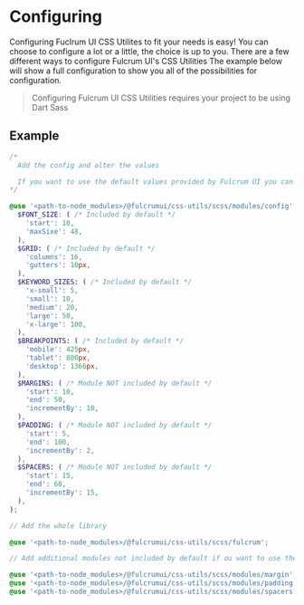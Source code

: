 # Configuring

Configuring Fuclrum UI CSS Utilites to fit your needs is easy! You can choose to configure a lot or a little, the choice is up to you. There are a few different ways to configure Fulcrum UI's CSS Utilities The example below will show a full configuration to show you all of the possibilities for configuration.

> Configuring Fulcrum UI CSS Utilities requires your project to be using Dart Sass

## Example

```scss
/*
  Add the config and alter the values

  If you want to use the default values provided by Fulcrum UI you can simply omit that config property
*/

@use '<path-to-node_modules>/@fulcrumui/css-utils/scss/modules/config' with (
  $FONT_SIZE: ( /* Included by default */
    'start': 10,
    'maxSixe': 48,
  ),
  $GRID: ( /* Included by default */
    'columns': 16,
    'gutters': 10px,
  ),
  $KEYWORD_SIZES: ( /* Included by default */
    'x-small': 5,
    'small': 10,
    'medium': 20,
    'large': 50,
    'x-large': 100,
  ),
  $BREAKPOINTS: ( /* Included by default */
    'mobile': 425px,
    'tablet': 800px,
    'desktop': 1366px,
  ),
  $MARGINS: ( /* Module NOT included by default */
    'start': 10,
    'end': 50,
    'incrementBy': 10,
  ),
  $PADDING: ( /* Module NOT included by default */
    'start': 5,
    'end': 100,
    'incrementBy': 2,
  ),
  $SPACERS: ( /* Module NOT included by default */
    'start': 15,
    'end': 60,
    'incrementBy': 15,
  ),
);

// Add the whole library

@use '<path-to-node_modules>/@fulcrumui/css-utils/scss/fulcrum';

// Add additional modules not included by default if ou want to use them

@use '<path-to-node_modules>/@fulcrumui/css-utils/scss/modules/margin';
@use '<path-to-node_modules>/@fulcrumui/css-utils/scss/modules/padding';
@use '<path-to-node_modules>/@fulcrumui/css-utils/scss/modules/spacers';

```
